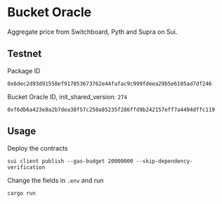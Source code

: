 # Bucket Oracle
Aggregate price from Switchboard, Pyth and Supra on Sui.

## Testnet
Package ID
```
0x6dec2d93d91558ef917053673762e44fafac9c999fdeea29b5e6105ad7df246
```
Bucket Oracle ID, init_shared_version: `274`
```
0xf6db6a423e8a2b7dea38f57c250a85235f286ffd9b242157eff7a4494dffc119
```

## Usage
Deploy the contracts
```
sui client publish --gas-budget 20000000 --skip-dependency-verification
```
Change the fields in `.env` and run
```
cargo run
```

